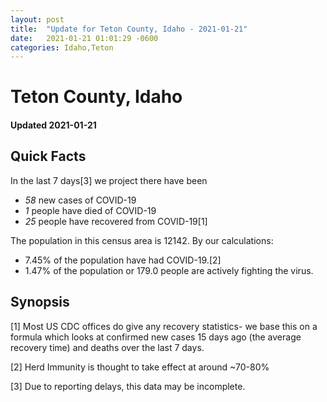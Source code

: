 ```yaml
---
layout: post
title:  "Update for Teton County, Idaho - 2021-01-21"
date:   2021-01-21 01:01:29 -0600
categories: Idaho,Teton
---
```


# Teton County, Idaho
#### Updated 2021-01-21

## Quick Facts

In the last 7 days[3] we project there have been
- *58* new cases of COVID-19
- *1* people have died of COVID-19
- *25* people have recovered from COVID-19[1]

The population in this census area is 12142. By our calculations:
- 7.45% of the population have had COVID-19.[2]
- 1.47% of the population or 179.0 people are actively fighting the virus.

## Synopsis




[1] Most US CDC offices do give any recovery statistics- we base this on a formula which looks at confirmed new cases
15 days ago (the average recovery time) and deaths over the last 7 days.

[2] Herd Immunity is thought to take effect at around ~70-80%

[3] Due to reporting delays, this data may be incomplete.
 
    